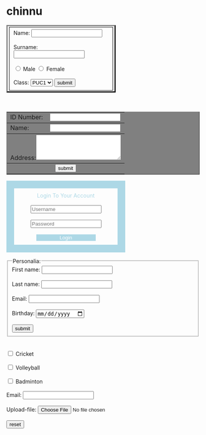# chinnu

<html>
 <head>
  <style>
   div
    {
     border-top:3px solid grey;
     border-right:3px solid black;
     border-bottom:3px solid black;
     border-left:3px solid grey;
     width:275px;
     padding:2px;
    }
   .l
     {
      border:20px solid lightblue;
      width:250px;
      text-align:center;
      padding:10px;
     }
  </style>
 </head>
 <body>
  <form action="test.php" method="GET" target="_blank">
  <div>
  <fieldset style="border:1px solid black;">
   <label>Name:</label>
   <input type="text" name="username" id="name" />
   <br/><br/>
   <label>Surname:</label>
   <input type="text" name="name" id="name" />
   <br/><br/>
   <input type="radio" name="male" id="gender" />
   <label>Male</label>
   <input type="radio" name="female" id="gender" />
   <label>Female</label>
   <br/><br/>
   <label>Class:</label>
   <select name="class">
    <option value="puc1">PUC1</option>
    <option value="puc2">PUC2</option>
   </select>
   <input type="submit" value="submit" />
   </fieldset>
   </div>
   <br/><br/>
   <table border="1" bgcolor="gray" width="45%">
    <tr>
    <td>ID Number:</td>
    <td><input type="text" name="id" id="id" /></td>
   </tr>
   <tr>
    <td>Name:</td>
    <td><input type="text" name="name" id="name" /></td>
   </tr>
   <tr>
    <td colspan="2">Address:<textarea rows="4" cols="25"></textarea>
    </td>
   </tr>
   <tr align="center">
    <td colspan="2"><input type="submit" value="submit" /></td>
   </tr>
  </table>
   <p class="l"><font color="lightblue">Login To Your Account</font>
   <br/><br/>
   <input type="text" placeholder="Username" />
   <br/><br/>
   <input type="password" placeholder="Password" />
   <br/><br/>
   <button style="background-color:lightblue;width:155px;color:white;border:none;">Login</button>
   </p>
   <fieldset>
    <legend>Personalia:</legend>
    <label>First name:</label>
    <input type="text" name="name" id="name" />
    <br/><br/>
    <label>Last name:</label>
    <input type="text" name="name" id="name" />
     <br/><br/>
     <label>Email:</label>
     <input type="email" name="email" id="email" />
      <br/><br/>
      <label>Birthday:</label>
      <input type="date" name="bd" id="bd" />
      <br/> <br/>
      <input type="submit" value="submit" />
      </fieldset>
      <br/><br/>
      <input type="checkbox" name="game" id="game" />
      <label>Cricket</label>
      <br/><br/>
      <input type="checkbox" name="game" id="game" />
      <label>Volleyball</label>
      <br/><br/>
      <input type="checkbox" name="game" id="game" />
      <label>Badminton</label>
      <br/><br/>
      <label>Email:</label>
      <input type="email" name="mail" id="mail" />
      <br/><br/>
      <label>Upload-file:</label>
      <input type="file" name="file" id="file" />
      <br/><br/>
      <input type="reset" value="reset" />
  </form>
 </body>
</html>
